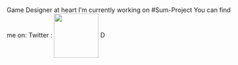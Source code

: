 ### 

Game Designer at heart
I’m currently working on #Sum-Project
You can find me on: 
Twitter : <a href="[URL_REDIRECT](https://twitter.com/BearerPolar)" target="blank"><img align="center" src="[twitter]" height="100" /></a>
D

<!--
**Nuskusame/Nuskusame** is a ✨ _special_ ✨ repository because its `README.md` (this file) appears on your GitHub profile.

Here are some ideas to get you started:

- 🔭 I’m currently working on ...
- 🌱 I’m currently learning ...
- 👯 I’m looking to collaborate on ...
- 🤔 I’m looking for help with ...
- 💬 Ask me about ...
- 📫 How to reach me: ...
- 😄 Pronouns: ...
- ⚡ Fun fact: ...
-->
